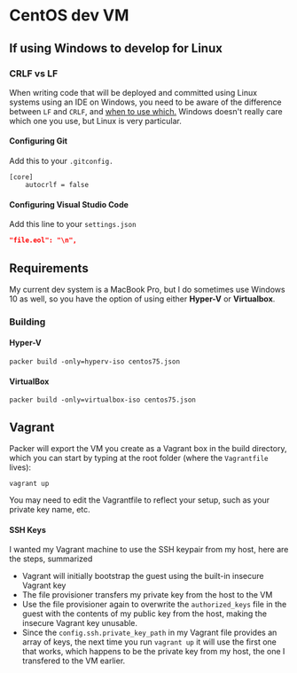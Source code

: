 # CentOS dev VM

## If using Windows to develop for Linux

### CRLF vs LF
When writing code that will be deployed and committed using Linux systems using an IDE on Windows, you need to be aware of the difference between `LF` and `CRLF`, and [when to use which.](https://stackoverflow.com/questions/1552749/difference-between-cr-lf-lf-and-cr-line-break-types)  Windows doesn't really care which one you use, but Linux is very particular.

#### Configuring Git
Add this to your `.gitconfig.`
```
[core]
	autocrlf = false
```
#### Configuring Visual Studio Code
Add this line to your `settings.json`
```json
"file.eol": "\n",
```

## Requirements
My current dev system is a MacBook Pro, but I do sometimes use Windows 10 as well, so you have the option of using either **Hyper-V** or **Virtualbox**.
### Building

#### Hyper-V
```
packer build -only=hyperv-iso centos75.json
```
#### VirtualBox
```
packer build -only=virtualbox-iso centos75.json
```

## Vagrant
Packer will export the VM you create as a Vagrant box in the build directory, which you can start by typing at the root folder (where the `Vagrantfile` lives):
```
vagrant up
```

You may need to edit the Vagrantfile to reflect your setup, such as your private key name, etc.

#### SSH Keys
I wanted my Vagrant machine to use the SSH keypair from my host, here are the steps, summarized

* Vagrant will initially bootstrap the guest using the built-in insecure Vagrant key
* The file provisioner transfers my private key from the host to the VM
* Use the file provisioner again to overwrite the `authorized_keys` file in the guest with the contents of my public key from the host, making the insecure Vagrant key unusable.
* Since the `config.ssh.private_key_path` in my Vagrant file provides an array of keys, the next time you run `vagrant up` it will use the first one that works, which happens to be the private key from my host, the one I transfered to the VM earlier.
